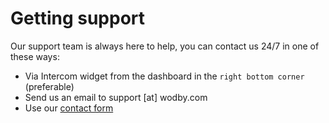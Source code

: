 # Getting support

Our support team is always here to help, you can contact us 24/7 in one of these ways:

* Via Intercom widget from the dashboard in the `right bottom corner` (preferable)
* Send us an email to support [at] wodby.com
* Use our <a href="https://wodby.wufoo.com/forms/contact-us/" target="_blank">contact form</a>